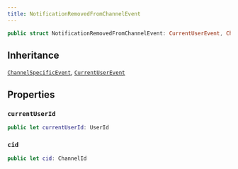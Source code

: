```yaml
---
title: NotificationRemovedFromChannelEvent
---
```


``` swift
public struct NotificationRemovedFromChannelEvent: CurrentUserEvent, ChannelSpecificEvent 
```

## Inheritance

[`ChannelSpecificEvent`](channel-specific-event.md), [`CurrentUserEvent`](current-user-event.md)

## Properties

### `currentUserId`

``` swift
public let currentUserId: UserId
```

### `cid`

``` swift
public let cid: ChannelId
```
